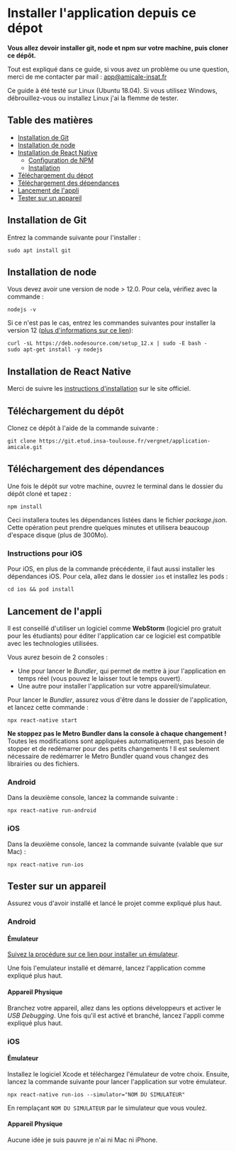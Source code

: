 # Installer l'application depuis ce dépot

**Vous allez devoir installer git, node et npm sur votre machine, puis cloner ce dépôt.**

Tout est expliqué dans ce guide, si vous avez un problème ou une question, merci de me contacter par mail : app@amicale-insat.fr

Ce guide à été testé sur Linux (Ubuntu 18.04).
Si vous utilisez Windows, débrouillez-vous ou installez Linux j'ai la flemme de tester.

## Table des matières
* [Installation de Git](#installation-de-git)
* [Installation de node](#installation-de-node)
* [Installation de  React Native](#installation-de-react-native)
    * [Configuration de NPM](#configuration-de-npm)
    * [Installation](#installation)
* [Téléchargement du dépot](#téléchargement-du-dépot)
* [Téléchargement des dépendances](#téléchargement-des-dépendances)
* [Lancement de l'appli](#lancement-de-lappli)
* [Tester sur un appareil](#tester-sur-un-appareil)

## Installation de Git

Entrez la commande suivante pour l'installer :
```shell script
sudo apt install git
```

## Installation de node

Vous devez avoir une version de node > 12.0.
Pour cela, vérifiez avec la commande :
```shell script
nodejs -v
```

Si ce n'est pas le cas, entrez les commandes suivantes pour installer la version 12 ([plus d'informations sur ce lien](https://github.com/nodesource/distributions/blob/master/README.md#debinstall)):

```shell script
curl -sL https://deb.nodesource.com/setup_12.x | sudo -E bash -
sudo apt-get install -y nodejs
```

## Installation de React Native

Merci de suivre les [instructions d'installation](https://reactnative.dev/docs/environment-setup) sur le site officiel.

## Téléchargement du dépôt

Clonez ce dépôt à l'aide de la commande suivante :
````shell script
git clone https://git.etud.insa-toulouse.fr/vergnet/application-amicale.git
````

## Téléchargement des dépendances

Une fois le dépôt sur votre machine, ouvrez le terminal dans le dossier du dépôt cloné et tapez : 
````shell script
npm install
````
Ceci installera toutes les dépendances listées dans le fichier _package.json_. Cette opération peut prendre quelques minutes et utilisera beaucoup d'espace disque (plus de 300Mo).

### Instructions pour iOS

Pour iOS, en plus de la commande précédente, il faut aussi installer les dépendances iOS. Pour cela, allez dans le dossier `ios` et installez les pods :
```shell script
cd ios && pod install
```

## Lancement de l'appli

Il est conseillé d'utiliser un logiciel comme **WebStorm** (logiciel pro gratuit pour les étudiants) pour éditer l'application car ce logiciel est compatible avec les technologies utilisées.

Vous aurez besoin de 2 consoles :
* Une pour lancer le *Bundler*, qui permet de mettre à jour l'application en temps réel (vous pouvez le laisser tout le temps ouvert).
* Une autre pour installer l'application sur votre appareil/simulateur.

Pour lancer le *Bundler*, assurez vous d'être dans le dossier de l'application, et lancez cette commande :
````shell script
npx react-native start
````

**Ne stoppez pas le Metro Bundler dans la console à chaque changement !** Toutes les modifications sont appliquées automatiquement, pas besoin de stopper et de redémarrer pour des petits changements ! Il est seulement nécessaire de redémarrer le Metro Bundler quand vous changez des librairies ou des fichiers.


### Android
Dans la deuxième console, lancez la commande suivante :
````shell script
npx react-native run-android
````

### iOS
Dans la deuxième console, lancez la commande suivante (valable que sur Mac) :
````shell script
npx react-native run-ios
````

## Tester sur un appareil

Assurez vous d'avoir installé et lancé le projet comme expliqué plus haut.

### Android

#### Émulateur

[Suivez la procédure sur ce lien pour installer un émulateur](https://docs.expo.io/versions/latest/workflow/android-studio-emulator/).

Une fois l'emulateur installé et démarré, lancez l'application comme expliqué plus haut.

#### Appareil Physique

Branchez votre appareil, allez dans les options développeurs et activer le *USB Debugging*. Une fois qu'il est activé et branché, lancez l'appli comme expliqué plus haut. 

### iOS

#### Émulateur

Installez le logiciel Xcode et téléchargez l'émulateur de votre choix. Ensuite, lancez la commande suivante pour lancer l'application sur votre émulateur.
````shell script
npx react-native run-ios --simulator="NOM DU SIMULATEUR"
````
En remplaçant `NOM DU SIMULATEUR` par le simulateur que vous voulez.

#### Appareil Physique

Aucune idée je suis pauvre je n'ai ni Mac ni iPhone.
